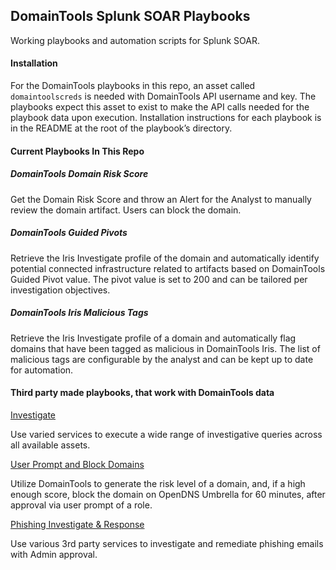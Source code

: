 ## DomainTools Splunk SOAR Playbooks

Working playbooks and automation scripts for Splunk SOAR.

#### Installation

For the DomainTools playbooks in this repo, an asset called `domaintoolscreds` is needed with
DomainTools API username and key. The playbooks expect this asset to exist to make the API calls needed for the playbook data upon execution. Installation instructions for each playbook is in the README at the root of the playbook’s directory.

#### Current Playbooks In This Repo

##### DomainTools Domain Risk Score

Get the Domain Risk Score and throw an Alert for the Analyst to manually review the domain artifact. Users can block the domain.

##### DomainTools Guided Pivots

Retrieve the Iris Investigate profile of the domain and automatically identify potential connected infrastructure related to artifacts based on DomainTools Guided Pivot value. The pivot value is set to 200 and can be tailored per investigation objectives.

##### DomainTools Iris Malicious Tags

Retrieve the Iris Investigate profile of a domain and automatically flag domains that have been tagged as malicious in DomainTools Iris. The list of malicious tags are configurable by the analyst and can be kept up to date for automation.

#### Third party made playbooks, that work with DomainTools data

[Investigate](https://github.com/phantomcyber/playbooks/blob/4.2/investigate.py)

Use varied services to execute a wide range of investigative queries across all available assets.

[User Prompt and Block Domains](https://github.com/phantomcyber/playbooks/blob/4.2/user_prompt_and_block_domain.py)

Utilize DomainTools to generate the risk level of a domain, and, if a high enough score, block the domain on OpenDNS Umbrella for 60 minutes, after approval via user prompt of a role.

[Phishing Investigate & Response](https://github.com/phantomcyber/playbooks/blob/4.2/phishing_investigate_and_respond.py)

Use various 3rd party services to investigate and remediate phishing emails with Admin approval.
